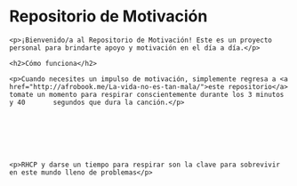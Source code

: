 <!DOCTYPE html>
<html>
<head>
    <title>Repositorio de Motivación</title>
</head>
<body>
    <h1>Repositorio de Motivación</h1>

    <p>¡Bienvenido/a al Repositorio de Motivación! Este es un proyecto personal para brindarte apoyo y motivación en el día a día.</p>

    <h2>Cómo funciona</h2>

    <p>Cuando necesites un impulso de motivación, simplemente regresa a <a href="http://afrobook.me/La-vida-no-es-tan-mala/">este repositorio</a> 
    tomate un momento para respirar conscientemente durante los 3 minutos y 40       segundos que dura la canción.</p>

    

 



    <p>RHCP y darse un tiempo para respirar son la clave para sobrevivir en este mundo lleno de problemas</p>
</body>
</html>

